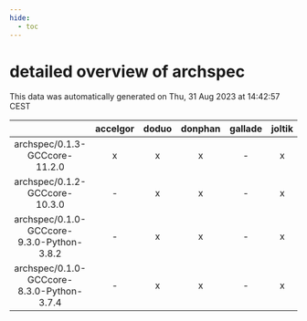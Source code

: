 ```yaml
---
hide:
  - toc
---
```


detailed overview of archspec
=============================


This data was automatically generated on Thu, 31 Aug 2023 at 14:42:57 CEST  

| |accelgor|doduo|donphan|gallade|joltik|skitty|swalot|victini|
| :---: | :---: | :---: | :---: | :---: | :---: | :---: | :---: | :---: |
|archspec/0.1.3-GCCcore-11.2.0|x|x|x|-|x|x|x|x|
|archspec/0.1.2-GCCcore-10.3.0|-|x|x|-|x|x|x|x|
|archspec/0.1.0-GCCcore-9.3.0-Python-3.8.2|-|x|x|-|x|x|x|x|
|archspec/0.1.0-GCCcore-8.3.0-Python-3.7.4|-|x|x|-|x|x|-|x|
